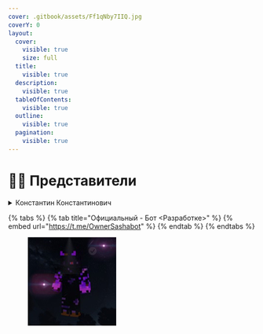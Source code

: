 ```yaml
---
cover: .gitbook/assets/Ff1qNby7IIQ.jpg
coverY: 0
layout:
  cover:
    visible: true
    size: full
  title:
    visible: true
  description:
    visible: true
  tableOfContents:
    visible: true
  outline:
    visible: true
  pagination:
    visible: true
---
```


# 🧑‍💻 Представители&#x20;

<details>

<summary>Константин Константинович</summary>

Владелец сайта и владелец крупных проектов которые предоставлены на Официальном сайте

</details>

{% tabs %}
{% tab title="Официальный - Бот <Разработке>" %}
{% embed url="https://t.me/OwnerSashabot" %}
{% endtab %}
{% endtabs %}

<figure><img src=".gitbook/assets/4JIqIsGbsvA (1).jpg" alt=""><figcaption></figcaption></figure>

